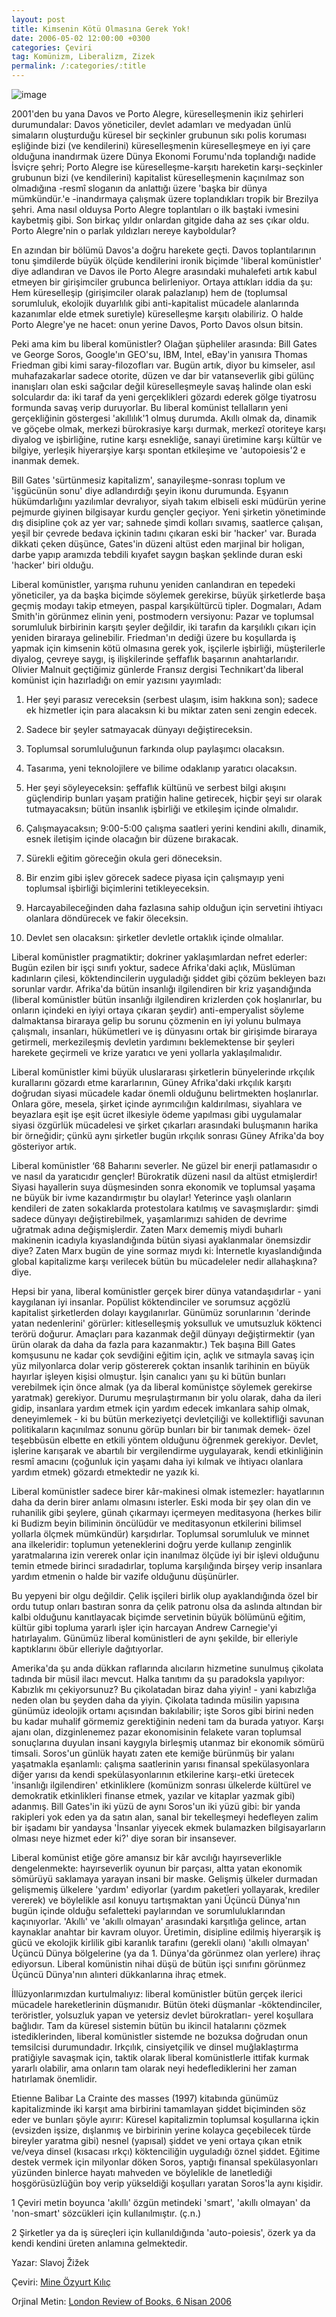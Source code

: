 ```yaml
---
layout: post
title: Kimsenin Kötü Olmasına Gerek Yok!
date: 2006-05-02 12:00:00 +0300
categories: Çeviri
tag: Komünizm, Liberalizm, Zizek
permalink: /:categories/:title
---
```


![image](../images/Effective_Alturism.png)

2001'den bu yana Davos ve Porto Alegre, küreselleşmenin ikiz şehirleri durumundalar: Davos yöneticiler, devlet adamları ve medyadan ünlü simaların oluşturduğu küresel bir seçkinler grubunun sıkı polis koruması eşliğinde bizi (ve kendilerini) küreselleşmenin küreselleşmeye en iyi çare olduğuna inandırmak üzere Dünya Ekonomi Forumu'nda toplandığı nadide İsviçre şehri; Porto Alegre ise küreselleşme-karşıtı hareketin karşı-seçkinler grubunun bizi (ve kendilerini) kapitalist küreselleşmenin kaçınılmaz son olmadığına -resmî sloganın da anlattığı üzere 'başka bir dünya mümkündür.'e -inandırmaya çalışmak üzere toplandıkları tropik bir Brezilya şehri. Ama nasıl olduysa Porto Alegre toplantıları o ilk baştaki ivmesini kaybetmiş gibi. Son birkaç yıldır onlardan gitgide daha az ses çıkar oldu. Porto Alegre'nin o parlak yıldızları nereye kayboldular?

En azından bir bölümü Davos'a doğru harekete geçti. Davos toplantılarının tonu şimdilerde büyük ölçüde kendilerini ironik biçimde 'liberal komünistler' diye adlandıran ve Davos ile Porto Alegre arasındaki muhalefeti artık kabul etmeyen bir girişimciler grubunca belirleniyor. Ortaya attıkları iddia da şu: Hem küreselleşip (girişimciler olarak palazlanıp) hem de (toplumsal sorumluluk, ekolojik duyarlılık gibi anti-kapitalist mücadele alanlarında kazanımlar elde etmek suretiyle) küreselleşme karşıtı olabiliriz. O halde Porto Alegre'ye ne hacet: onun yerine Davos, Porto Davos olsun bitsin.

Peki ama kim bu liberal komünistler? Olağan şüpheliler arasında: Bill Gates ve George Soros, Google'ın GEO'su, IBM, Intel, eBay'in yanısıra Thomas Friedman gibi kimi saray-filozofları var. Bugün artık, diyor bu kimseler, asıl muhafazakarlar sadece otorite, düzen ve dar bir vatanseverlik gibi gülünç inanışları olan eski sağcılar değil küreselleşmeyle savaş halinde olan eski solculardır da: iki taraf da yeni gerçeklikleri gözardı ederek gölge tiyatrosu formunda savaş verip duruyorlar. Bu liberal komünist tellalların yeni gerçekliğinin göstergesi 'akıllılık'1 olmuş durumda. Akıllı olmak da, dinamik ve göçebe olmak, merkezi bürokrasiye karşı durmak, merkezî otoriteye karşı diyalog ve işbirliğine, rutine karşı esnekliğe, sanayi üretimine karşı kültür ve bilgiye, yerleşik hiyerarşiye karşı spontan etkileşime ve 'autopoiesis'2 e inanmak demek.

Bill Gates 'sürtünmesiz kapitalizm', sanayileşme-sonrası toplum ve 'işgücünün sonu' diye adlandırdığı şeyin ikonu durumunda. Eşyanın hükümdarlığını yazılımlar devralıyor, siyah takım elbiseli eski müdürün yerine pejmurde giyinen bilgisayar kurdu gençler geçiyor. Yeni şirketin yönetiminde dış disipline çok az yer var; sahnede şimdi kolları sıvamış, saatlerce çalışan, yeşil bir çevrede bedava içkinin tadını çıkaran eski bir 'hacker' var. Burada dikkati çeken düşünce, Gates'in düzeni altüst eden marjinal bir holigan, darbe yapıp aramızda tebdili kıyafet saygın başkan şeklinde duran eski 'hacker' biri olduğu.

Liberal komünistler, yarışma ruhunu yeniden canlandıran en tepedeki yöneticiler, ya da başka biçimde söylemek gerekirse, büyük şirketlerde başa geçmiş modayı takip etmeyen, paspal karşıkültürcü tipler. Dogmaları, Adam Smith'in görünmez elinin yeni, postmodern versiyonu: Pazar ve toplumsal sorumluluk birbirinin karşıtı şeyler değildir, iki tarafın da karşılıklı çıkarı için yeniden biraraya gelinebilir. Friedman'ın dediği üzere bu koşullarda iş yapmak için kimsenin kötü olmasına gerek yok, işçilerle işbirliği, müşterilerle diyalog, çevreye saygı, iş ilişkilerinde şeffaflık başarının anahtarlarıdır. Olivier Malnuit geçtiğimiz günlerde Fransız dergisi Technikart'da liberal komünist için hazırladığı on emir yazısını yayımladı:

1. Her şeyi parasız vereceksin (serbest ulaşım, isim hakkına son); sadece ek hizmetler için para alacaksın ki bu miktar zaten seni zengin edecek.

2. Sadece bir şeyler satmayacak dünyayı değiştireceksin.

3. Toplumsal sorumluluğunun farkında olup paylaşımcı olacaksın.

4. Tasarıma, yeni teknolojilere ve bilime odaklanıp yaratıcı olacaksın.

5. Her şeyi söyleyeceksin: şeffaflık kültünü ve serbest bilgi akışını güçlendirip bunları yaşam pratiğin haline getirecek, hiçbir şeyi sır olarak tutmayacaksın; bütün insanlık işbirliği ve etkileşim içinde olmalıdır.

6. Çalışmayacaksın; 9:00-5:00 çalışma saatleri yerini kendini akıllı, dinamik, esnek iletişim içinde olacağın bir düzene bırakacak.

7. Sürekli eğitim göreceğin okula geri döneceksin.

8. Bir enzim gibi işlev görecek sadece piyasa için çalışmayıp yeni toplumsal işbirliği biçimlerini tetikleyeceksin.

9. Harcayabileceğinden daha fazlasına sahip olduğun için servetini ihtiyacı olanlara döndürecek ve fakir öleceksin.

10. Devlet sen olacaksın: şirketler devletle ortaklık içinde olmalılar.

Liberal komünistler pragmatiktir; dokriner yaklaşımlardan nefret ederler: Bugün ezilen bir işçi sınıfı yoktur, sadece Afrika'daki açlık, Müslüman kadınların çilesi, köktendincilerin uyguladığı şiddet gibi çözüm bekleyen bazı sorunlar vardır. Afrika'da bütün insanlığı ilgilendiren bir kriz yaşandığında (liberal komünistler bütün insanlığı ilgilendiren krizlerden çok hoşlanırlar, bu onların içindeki en iyiyi ortaya çıkaran şeydir) anti-emperyalist söyleme dalmaktansa biraraya gelip bu sorunu çözmenin en iyi yolunu bulmaya çalışmalı, insanları, hükümetleri ve iş dünyasını ortak bir girişimde biraraya getirmeli, merkezileşmiş devletin yardımını beklemektense bir şeyleri harekete geçirmeli ve krize yaratıcı ve yeni yollarla yaklaşılmalıdır.

Liberal komünistler kimi büyük uluslararası şirketlerin bünyelerinde ırkçılık kurallarını gözardı etme kararlarının, Güney Afrika'daki ırkçılık karşıtı doğrudan siyasi mücadele kadar önemli olduğunu belirtmekten hoşlanırlar. Onlara göre, mesela, şirket içinde ayrımcılığın kaldırılması, siyahlara ve beyazlara eşit işe eşit ücret ilkesiyle ödeme yapılması gibi uygulamalar siyasi özgürlük mücadelesi ve şirket çıkarları arasındaki buluşmanın harika bir örneğidir; çünkü aynı şirketler bugün ırkçılık sonrası Güney Afrika'da boy gösteriyor artık.

Liberal komünistler ‘68 Baharını severler. Ne güzel bir enerji patlamasıdır o ve nasıl da yaratıcıdır gençler! Bürokratik düzeni nasıl da altüst etmişlerdir! Siyasi hayallerin suya düşmesinden sonra ekonomik ve toplumsal yaşama ne büyük bir ivme kazandırmıştır bu olaylar! Yeterince yaşlı olanların kendileri de zaten sokaklarda protestolara katılmış ve savaşmışlardır: şimdi sadece dünyayı değiştirebilmek, yaşamlarımızı sahiden de devrime uğratmak adına değişmişlerdir. Zaten Marx dememiş miydi buharlı makinenin icadıyla kıyaslandığında bütün siyasi ayaklanmalar önemsizdir diye? Zaten Marx bugün de yine sormaz mıydı ki: İnternetle kıyaslandığında global kapitalizme karşı verilecek bütün bu mücadeleler nedir allahaşkına? diye.

Hepsi bir yana, liberal komünistler gerçek birer dünya vatandaşıdırlar - yani kaygılanan iyi insanlar. Popülist köktendinciler ve sorumsuz açgözlü kapitalist şirketlerden dolayı kaygılanırlar. Günümüz sorunlarının 'derinde yatan nedenlerini' görürler: kitleselleşmiş yoksulluk ve umutsuzluk köktenci terörü doğurur. Amaçları para kazanmak değil dünyayı değiştirmektir (yan ürün olarak da daha da fazla para kazanmaktır.) Tek başına Bill Gates komşusunu ne kadar çok sevdiğini eğitim için, açlık ve sıtmayla savaş için yüz milyonlarca dolar verip göstererek çoktan insanlık tarihinin en büyük hayırlar işleyen kişisi olmuştur. İşin canalıcı yanı şu ki bütün bunları verebilmek için önce almak (ya da liberal komünistçe söylemek gerekirse yaratmak) gerekiyor. Durumu meşrulaştırmanın bir yolu olarak, daha da ileri gidip, insanlara yardım etmek için yardım edecek imkanlara sahip olmak, deneyimlemek - ki bu bütün merkeziyetçi devletçiliği ve kollektifliği savunan politikaların kaçınılmaz sonunu görüp bunları bir bir tanımak demek- özel teşebbüsün elbette en etkili yöntem olduğunu öğrenmek gerekiyor. Devlet, işlerine karışarak ve abartılı bir vergilendirme uygulayarak, kendi etkinliğinin resmî amacını (çoğunluk için yaşamı daha iyi kılmak ve ihtiyacı olanlara yardım etmek) gözardı etmektedir ne yazık ki.

Liberal komünistler sadece birer kâr-makinesi olmak istemezler: hayatlarının daha da derin birer anlamı olmasını isterler. Eski moda bir şey olan din ve ruhanilik gibi şeylere, günah çıkarmayı içermeyen meditasyona (herkes bilir ki Budizm beyin biliminin öncülüdür ve meditasyonun etkilerini bilimsel yollarla ölçmek mümkündür) karşıdırlar. Toplumsal sorumluluk ve minnet ana ilkeleridir: toplumun yeteneklerini doğru yerde kullanıp zenginlik yaratmalarına izin vererek onlar için inanılmaz ölçüde iyi bir işlevi olduğunu temin etmede birinci sıradadırlar, topluma karşılığında birşey verip insanlara yardım etmenin o halde bir vazife olduğunu düşünürler.

Bu yepyeni bir olgu değildir. Çelik işçileri birlik olup ayaklandığında özel bir ordu tutup onları bastıran sonra da çelik patronu olsa da aslında altından bir kalbi olduğunu kanıtlayacak biçimde servetinin büyük bölümünü eğitim, kültür gibi topluma yararlı işler için harcayan Andrew Carnegie'yi hatırlayalım. Günümüz liberal komünistleri de aynı şekilde, bir elleriyle kaptıklarını öbür elleriyle dağıtıyorlar.

Amerika'da şu anda dükkan raflarında alıcıların hizmetine sunulmuş çikolata tadında bir müsil ilacı mevcut. Halka tanıtımı da şu paradoksla yapılıyor: Kabızlık mı çekiyorsunuz? Bu çikolatadan biraz daha yiyin! - yani kabızlığa neden olan bu şeyden daha da yiyin. Çikolata tadında müsilin yapısına günümüz ideolojik ortamı açısından bakılabilir; işte Soros gibi birini neden bu kadar muhalif görmemiz gerektiğinin nedeni tam da burada yatıyor. Karşı ajanı olan, dizginlenemez pazar ekonomisinin felakete varan toplumsal sonuçlarına duyulan insani kaygıyla birleşmiş utanmaz bir ekonomik sömürü timsali. Soros'un günlük hayatı zaten ete kemiğe bürünmüş bir yalanı yaşatmakla eşanlamlı: çalışma saatlerinin yarısı finansal spekülasyonlara diğer yarısı da kendi spekülasyonlarının etkilerine karşı-etki üretecek 'insanlığı ilgilendiren' etkinliklere (komünizm sonrası ülkelerde kültürel ve demokratik etkinlikleri finanse etmek, yazılar ve kitaplar yazmak gibi) adanmış. Bill Gates'in iki yüzü de aynı Soros'un iki yüzü gibi: bir yanda rakipleri yok eden ya da satın alan, sanal bir tekelleşmeyi hedefleyen zalim bir işadamı bir yandaysa 'İnsanlar yiyecek ekmek bulamazken bilgisayarların olması neye hizmet eder ki?' diye soran bir insansever.

Liberal komünist etiğe göre amansız bir kâr avcılığı hayırseverlikle dengelenmekte: hayırseverlik oyunun bir parçası, altta yatan ekonomik sömürüyü saklamaya yarayan insani bir maske. Gelişmiş ülkeler durmadan gelişmemiş ülkelere 'yardım' ediyorlar (yardım paketleri yollayarak, krediler vererek) ve böylelikle asıl konuyu tartışmaktan yani Üçüncü Dünya'nın bugün içinde olduğu sefaletteki paylarından ve sorumluluklarından kaçınıyorlar. 'Akıllı' ve 'akıllı olmayan' arasındaki karşıtlığa gelince, artan kaynaklar anahtar bir kavram oluyor. Üretimin, disipline edilmiş hiyerarşik iş gücü ve ekolojik kirlilik gibi karanlık tarafını (gerekli olanı) 'akıllı olmayan' Üçüncü Dünya bölgelerine (ya da 1. Dünya'da görünmez olan yerlere) ihraç ediyorsun. Liberal komünistin nihai düşü de bütün işçi sınıfını görünmez Üçüncü Dünya'nın alınteri dükkanlarına ihraç etmek.

İllüzyonlarımızdan kurtulmalıyız: liberal komünistler bütün gerçek ilerici mücadele hareketlerinin düşmanıdır. Bütün öteki düşmanlar -köktendinciler, teröristler, yolsuzluk yapan ve yetersiz devlet bürokratları- yerel koşullara bağlıdır. Tam da küresel sistemin bütün bu ikincil hatalarını çözmek istediklerinden, liberal komünistler sistemde ne bozuksa doğrudan onun temsilcisi durumundadır. Irkçılık, cinsiyetçilik ve dinsel muğlaklaştırma pratiğiyle savaşmak için, taktik olarak liberal komünistlerle ittifak kurmak yararlı olabilir, ama onların tam olarak neyi hedeflediklerini her zaman hatırlamak önemlidir.

Etienne Balibar La Crainte des masses (1997) kitabında günümüz kapitalizminde iki karşıt ama birbirini tamamlayan şiddet biçiminden söz eder ve bunları şöyle ayırır: Küresel kapitalizmin toplumsal koşullarına içkin (evsizden işsize, dışlanmış ve birbirinin yerine kolayca geçebilecek türde bireyler yaratma gibi) nesnel (yapısal) şiddet ve yeni ortaya çıkan etnik ve/veya dinsel (kısacası ırkçı) köktenciliğin uyguladığı öznel şiddet. Eğitime destek vermek için milyonlar döken Soros, yaptığı finansal spekülasyonları yüzünden binlerce hayatı mahveden ve böylelikle de lanetlediği hoşgörüsüzlüğün boy verip yükseldiği koşulları yaratan Soros'la aynı kişidir.



1 Çeviri metin boyunca 'akıllı' özgün metindeki 'smart', 'akıllı olmayan' da 'non-smart' sözcükleri için kullanılmıştır. (ç.n.)

2 Şirketler ya da iş süreçleri için kullanıldığında 'auto-poiesis', özerk ya da kendi kendini üreten anlamına gelmektedir.

Yazar: Slavoj Žižek

Çeviri: [Mine Özyurt Kılıç](https://birikimdergisi.com/guncel/937/kimsenin-kotu-olmasina-gerek-yok)

Orjinal Metin: [London Review of Books, 6 Nisan 2006](https://www.lrb.co.uk/the-paper/v28/n07/slavoj-zizek/nobody-has-to-be-vile)
